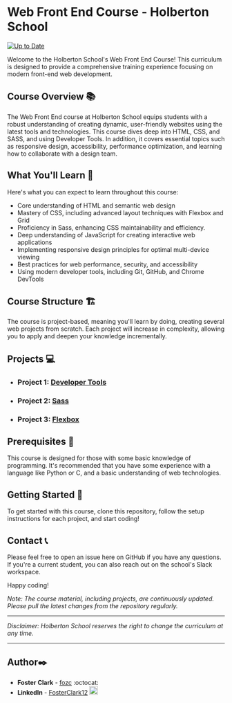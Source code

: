 # Web Front End Course - Holberton School
[![Up to Date](https://github.com/ikatyang/emoji-cheat-sheet/workflows/Up%20to%20Date/badge.svg)](https://github.com/ikatyang/emoji-cheat-sheet/actions?query=workflow%3A%22Up+to+Date%22)

Welcome to the Holberton School's Web Front End Course! This curriculum is designed to provide a comprehensive training experience focusing on modern front-end web development.

## Course Overview :books:
The Web Front End course at Holberton School equips students with a robust understanding of creating dynamic, user-friendly websites using the latest tools and technologies. This course dives deep into HTML, CSS, and SASS, and using Developer Tools. In addition, it covers essential topics such as responsive design, accessibility, performance optimization, and learning how to collaborate with a design team.

## What You'll Learn :brain:
Here's what you can expect to learn throughout this course:

- Core understanding of HTML and semantic web design
- Mastery of CSS, including advanced layout techniques with Flexbox and Grid
- Proficiency in Sass, enhancing CSS maintainability and efficiency.
- Deep understanding of JavaScript for creating interactive web applications
- Implementing responsive design principles for optimal multi-device viewing
- Best practices for web performance, security, and accessibility
- Using modern developer tools, including Git, GitHub, and Chrome DevTools

## Course Structure :building_construction:
The course is project-based, meaning you'll learn by doing, creating several web projects from scratch. Each project will increase in complexity, allowing you to apply and deepen your knowledge incrementally.

## Projects :computer:
- ### Project 1: [**Developer Tools**](./developer_tools/)
- ### Project 2: [**Sass**](./sass_scss/)
- ### Project 3: [**Flexbox**](./flexbox/)

## Prerequisites :rocket:
This course is designed for those with some basic knowledge of programming. It's recommended that you have some experience with a language like Python or C, and a basic understanding of web technologies.

## Getting Started :dart:
To get started with this course, clone this repository, follow the setup instructions for each project, and start coding!

## Contact :telephone_receiver:
Please feel free to open an issue here on GitHub if you have any questions. If you're a current student, you can also reach out on the school's Slack workspace.

Happy coding!

*Note: The course material, including projects, are continuously updated. Please pull the latest changes from the repository regularly.*

---

*Disclaimer: Holberton School reserves the right to change the curriculum at any time.*

---

## Author:black_nib:
- **Foster Clark** - [fozc](https://github.com/FosterClark48) :octocat:
- **LinkedIn** - [FosterClark12](https://www.linkedin.com/in/fosterclark12/) <img src=".../images/linkedin-original.svg" alt="LinkedIn" width="20" height="20">
